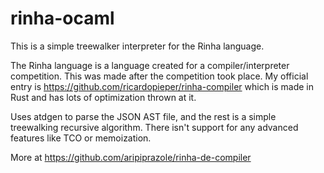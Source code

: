 # rinha-ocaml

This is a simple treewalker interpreter for the Rinha language.

The Rinha language is a language created for a compiler/interpreter competition. This was made after the competition took place. My official entry is https://github.com/ricardopieper/rinha-compiler which is made in Rust and has lots of optimization thrown at it.

Uses atdgen to parse the JSON AST file, and the rest is a simple treewalking recursive algorithm. There isn't support for any advanced features like TCO or memoization.

More at https://github.com/aripiprazole/rinha-de-compiler
